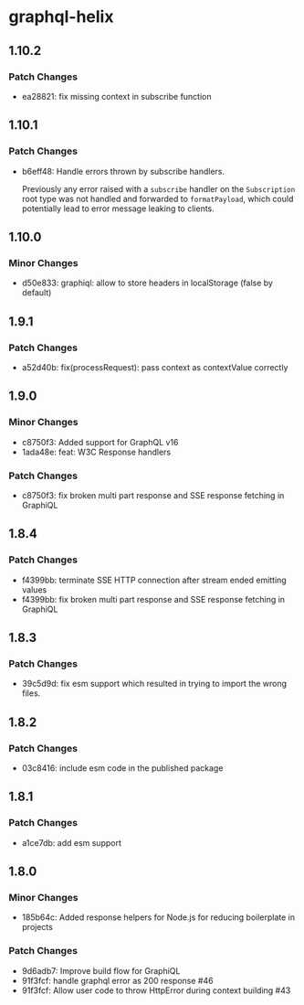 # graphql-helix

## 1.10.2

### Patch Changes

- ea28821: fix missing context in subscribe function

## 1.10.1

### Patch Changes

- b6eff48: Handle errors thrown by subscribe handlers.

  Previously any error raised with a `subscribe` handler on the `Subscription` root type was not handled and forwarded to `formatPayload`, which could potentially lead to error message leaking to clients.

## 1.10.0

### Minor Changes

- d50e833: graphiql: allow to store headers in localStorage (false by default)

## 1.9.1

### Patch Changes

- a52d40b: fix(processRequest): pass context as contextValue correctly

## 1.9.0

### Minor Changes

- c8750f3: Added support for GraphQL v16
- 1ada48e: feat: W3C Response handlers

### Patch Changes

- c8750f3: fix broken multi part response and SSE response fetching in GraphiQL

## 1.8.4

### Patch Changes

- f4399bb: terminate SSE HTTP connection after stream ended emitting values
- f4399bb: fix broken multi part response and SSE response fetching in GraphiQL

## 1.8.3

### Patch Changes

- 39c5d9d: fix esm support which resulted in trying to import the wrong files.

## 1.8.2

### Patch Changes

- 03c8416: include esm code in the published package

## 1.8.1

### Patch Changes

- a1ce7db: add esm support

## 1.8.0

### Minor Changes

- 185b64c: Added response helpers for Node.js for reducing boilerplate in projects

### Patch Changes

- 9d6adb7: Improve build flow for GraphiQL
- 91f3fcf: handle graphql error as 200 response #46
- 91f3fcf: Allow user code to throw HttpError during context building #43
